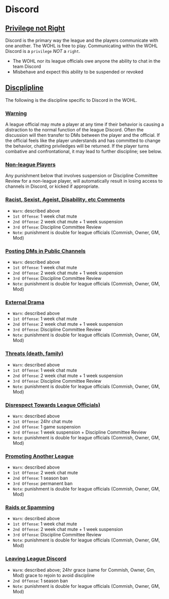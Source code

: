 # Discord

## [Privilege not Right](#privilege-not-right)
Discord is the primary way the league and the players communicate with one another. The WOHL is free to play. Communicating within the WOHL Discord is a `privilege` *NOT* a `right`.
- The WOHL nor its league officials owe anyone the ability to chat in the team Discord
- Misbehave and expect this ability to be suspended or revoked

## [Discplipline](#discipline)
The following is the discipline specific to Discord in the WOHL.

### [Warning](#warning)
A league official may mute a player at any time if their behavior is causing a distraction to the normal function of the league Discord. Often the discussion will then transfer to DMs between the player and the official. If the official feels like the player understands and has committed to change the behavior, chatting priviledges will be returned. If the player turns combative and confrontational, it may lead to further discipline; see below.

### [Non-league Players](#non-league-players)
Any punishment below that involves suspension or Discipline Committee Review for a non-league player, will automatically result in losing access to channels in Discord, or kicked if appropriate.

### [Racist, Sexist, Ageist, Disability, etc Comments](#prejudiced)
- `Warn`: described above
- `1st Offense`: 1 week chat mute
- `2nd Offense`: 2 week chat mute + 1 week suspension
- `3rd Offense`: Discipline Committee Review
- `Note`: punishment is double for league officials (Commish, Owner, GM, Mod)

### [Posting DMs in Public Channels](#post-dms-in-public)
- `Warn`: described above
- `1st Offense`: 1 week chat mute
- `2nd Offense`: 2 week chat mute + 1 week suspension
- `3rd Offense`: Discipline Committee Review
- `Note`: punishment is double for league officials (Commish, Owner, GM, Mod)

### [External Drama](#external-drama)
- `Warn`: described above
- `1st Offense`: 1 week chat mute
- `2nd Offense`: 2 week chat mute + 1 week suspension
- `3rd Offense`: Discipline Committee Review
- `Note`: punishment is double for league officials (Commish, Owner, GM, Mod)

### [Threats (death, family)](#threats)
- `Warn`: described above
- `1st Offense`: 1 week chat mute
- `2nd Offense`: 2 week chat mute + 1 week suspension
- `3rd Offense`: Discipline Committee Review
- `Note`: punishment is double for league officials (Commish, Owner, GM, Mod)

### [Disrespect Towards League Officials)](#disrespect)
- `Warn`: described above
- `1st Offense`: 24hr chat mute
- `2nd Offense`: 1 game suspension
- `3rd Offense`: 1 week suspension + Discipline Committee Review
- `Note`: punishment is double for league officials (Commish, Owner, GM, Mod)

### [Promoting Another League](#promoting-another-league)
- `Warn`: described above
- `1st Offense`: 2 week chat mute
- `2nd Offense`: 1 season ban
- `3rd Offense`: permanent ban
- `Note`: punishment is double for league officials (Commish, Owner, GM, Mod)

### [Raids or Spamming](#raids-or-spamming)
- `Warn`: described above
- `1st Offense`: 1 week chat mute
- `2nd Offense`: 2 week chat mute + 1 week suspension
- `3rd Offense`: Discipline Committee Review
- `Note`: punishment is double for league officials (Commish, Owner, GM, Mod)

### [Leaving League Discord](#leaving-discord)
- `Warm`: described above; 24hr grace (same for Commish, Owner, Gm, Mod) grace to rejoin to avoid discipline
- `2nd Offense`: 1 season ban
- `Note`: punishment is double for league officials (Commish, Owner, GM, Mod)
